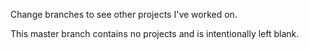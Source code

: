 Change branches to see other projects I've worked on.

This master branch contains no projects and is intentionally left blank.
